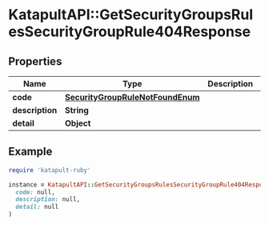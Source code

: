 # KatapultAPI::GetSecurityGroupsRulesSecurityGroupRule404Response

## Properties

| Name | Type | Description | Notes |
| ---- | ---- | ----------- | ----- |
| **code** | [**SecurityGroupRuleNotFoundEnum**](SecurityGroupRuleNotFoundEnum.md) |  | [optional] |
| **description** | **String** |  | [optional] |
| **detail** | **Object** |  | [optional] |

## Example

```ruby
require 'katapult-ruby'

instance = KatapultAPI::GetSecurityGroupsRulesSecurityGroupRule404Response.new(
  code: null,
  description: null,
  detail: null
)
```

